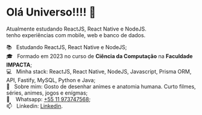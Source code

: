 # Olá Universo!!!! 👋
Atualmente estudando ReactJS, React Native e NodeJS.
<br>tenho experiências com mobile, web e banco de dados.

📚 &nbsp; Estudando ReactJS, React Native e NodeJS;
<br/> 🎓 &nbsp; Formado em 2023 no curso de **Ciência da Computação** na **Faculdade IMPACTA**;
<br/> 💻 &nbsp; Minha stack: ReactJS, React Native, NodeJS, Javascript, Prisma ORM, API, Fastify, MySQL, Python e Java;
<br/> 💬 &nbsp; Sobre mim: Gosto de desenhar animes e anatomia humana. Curto filmes, séries, animes, jogos e enígmas;
<br/> 📱 &nbsp;&nbsp; Whatsapp: [+55 11 973747568](https://wa.me/55011973747568);
<br/> 📫 &nbsp; Linkedin: [Linkedin](https://www.linkedin.com/in/gabriel-de-melo-marcondes/).
